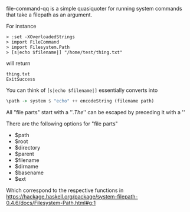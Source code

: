 file-command-qq is a simple quasiquoter for running system commands that take a filepath as an argument.

For instance

```
> :set -XOverloadedStrings
> import FileCommand
> import Filesystem.Path
> [s|echo $filename|] "/home/test/thing.txt"
```

will return

```
thing.txt
ExitSuccess
```

You can think of `[s|echo $filename|]` essentially converts into

```haskell
\path -> system $ "echo" ++ encodeString (filename path)
```

All "file parts" start with a '$'. The '$' can be escaped by preceding it with a '\'

There are the following options for "file parts"


* $path
* $root
* $directory
* $parent
* $filename
* $dirname
* $basename
* $ext

Which correspond to the respective functions in https://hackage.haskell.org/package/system-filepath-0.4.6/docs/Filesystem-Path.html#g:1
